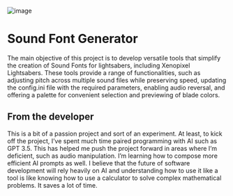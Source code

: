 ![image](https://github.com/thethirdtype/Sound-Font-Generator/assets/125661915/bf8dc85a-ed30-4dc4-a47a-e196fab6edcf)

# Sound Font Generator
The main objective of this project is to develop versatile tools that simplify the creation of Sound Fonts for lightsabers, including Xenopixel Lightsabers. These tools provide a range of functionalities, such as adjusting pitch across multiple sound files while preserving speed, updating the config.ini file with the required parameters, enabling audio reversal, and offering a palette for convenient selection and previewing of blade colors.

## From the developer
This is a bit of a passion project and sort of an experiment.  At least, to kick off the project, I’ve spent much time paired programming with AI such as GPT 3.5.  This has helped me push the project forward in areas where I’m deficient, such as audio manipulation.  I’m learning how to compose more efficient AI prompts as well.  I believe that the future of software development will rely heavily on AI and understanding how to use it like a tool is like knowing how to use a calculator to solve complex mathematical problems.  It saves a lot of time.
